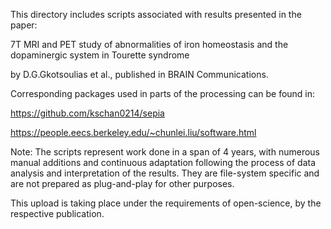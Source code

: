 This directory includes scripts associated with results presented in the paper:

7T MRI and PET study of abnormalities of iron homeostasis and the dopaminergic system in Tourette syndrome

by D.G.Gkotsoulias et al., published in BRAIN Communications.

Corresponding packages used in parts of the processing can be found in:

https://github.com/kschan0214/sepia

https://people.eecs.berkeley.edu/~chunlei.liu/software.html

Note: The scripts represent work done in a span of 4 years, with numerous manual additions and continuous 
adaptation following the process of data analysis and interpretation of the results. They are file-system 
specific and are not prepared as plug-and-play for other purposes.

This upload is taking place under the requirements of open-science, by the respective publication.
